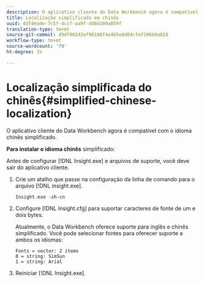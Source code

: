 ```yaml
---
description: O aplicativo cliente do Data Workbench agora é compatível com o idioma chinês simplificado.
title: Localização simplificada em chinês
uuid: ddf4eade-7c5f-4ccf-aa9f-dd8d109a059f
translation-type: tm+mt
source-git-commit: d9df90242ef96188f4e4b5e6d04cfef196b0a628
workflow-type: tm+mt
source-wordcount: '79'
ht-degree: 1%

---
```



# Localização simplificada do chinês{#simplified-chinese-localization}

O aplicativo cliente do Data Workbench agora é compatível com o idioma chinês simplificado.

**Para instalar o idioma chinês** simplificado:

Antes de configurar [!DNL Insight.exe] e arquivos de suporte, você deve sair do aplicativo cliente.

1. Crie um atalho que passe na configuração da linha de comando para o arquivo [!DNL insight.exe].

   ```
   Insight.exe -zh-cn
   ```

1. Configure [!DNL Insight.cfg] para suportar caracteres de fonte de um e dois bytes.

   Atualmente, o Data Workbench oferece suporte para inglês e chinês simplificado. Você pode selecionar fontes para oferecer suporte a ambos os idiomas:

   ```
   Fonts = vector: 2 items 
   0 = string: SimSun 
   1 = string: Arial 
   ```

1. Reiniciar [!DNL Insight.exe].

